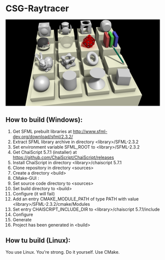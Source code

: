 # CSG-Raytracer

![Alt text](/assets/screenshots/test_1.png "Example")

## How to build (Windows):

1. Get SFML prebuilt libraries at http://www.sfml-dev.org/download/sfml/2.3.2/
2. Extract SFML library archive in directory \<library\>/SFML-2.3.2
3. Set environment variable SFML_ROOT to \<library\>/SFML-2.3.2
4. Get ChaiScript 5.7.1 (installer) at https://github.com/ChaiScript/ChaiScript/releases
5. Install ChaiScript in directory \<library\>/chaiscript 5.7.1
6. Clone repository in directory \<sources\>
7. Create a directory \<build\>
8. CMake-GUI :
  1. Set source code directory to \<sources\>
  2. Set build directory to \<build\>
  3. Configure (it will fail)
  4. Add an entry CMAKE_MODULE_PATH of type PATH with value \<library\>/SFML-2.3.2/cmake/Modules
  5. Set entry CHAISCRIPT_INCLUDE_DIR to \<library\>/chaiscript 5.7.1/include
  6. Configure
  7. Generate
9. Project has been generated in \<build\>

## How tu build (Linux):

You use Linux. You're strong. Do it yourself. Use CMake.
